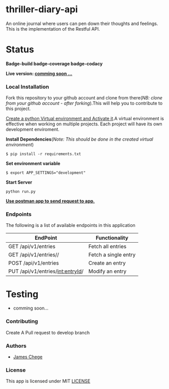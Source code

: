 # thriller-diary-api

An online journal where users can pen down their thoughts and feelings. This is the implementation of the Restful API.

# Status
__Badge-build badge-coverage badge-codacy__

__Live version: [comming soon ...]()__

### Local Installation

Fork this repository to your github account and clone from there(_NB: clone from your github account - after forking_).This will help you to contribute to this project.

[Create a python Virtual environment and Activate it](https://virtualenv.pypa.io/en/stable/).A virtual environment is effective when working on multiple projects. Each project will have its own development enviroment.

__Install Dependencies__(_Note: This should be done in the created virtual environment_)
```
$ pip install -r requirements.txt
```
__Set environment variable__
```
$ export APP_SETTINGS="development"
```

__Start Server__
```
python run.py
```

[__Use postman app to send request to app.__](https://www.getpostman.com/)
### Endpoints

The following is a list of available endpoints in this application

|EndPoint               | Functionality|
| ------------------------------------ | ------------------------ |
|GET /api/v1/entries                |Fetch all entries|
|GET /api/v1/entries/<entryId>/     |Fetch a single entry|
|POST /api/v1/entries               |Create an entry|
|PUT /api/v1/entries/<int:entryId>/ |Modify an entry|

# Testing
- comming soon...

### Contributing
Create A Pull request to develop branch

### Authors
* [James Chege](https://www.github.com/james-chege)

### License

This app is licensed under MIT [LICENSE](LICENSE)
